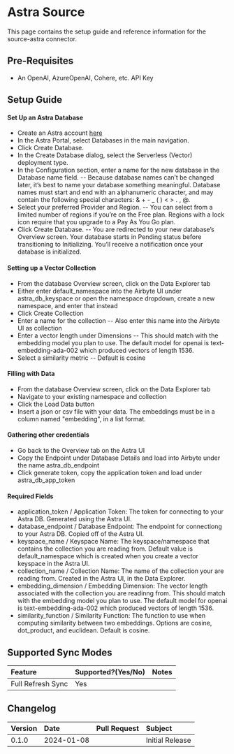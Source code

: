 # Astra Source

This page contains the setup guide and reference information for the source-astra connector.

## Pre-Requisites

- An OpenAI, AzureOpenAI, Cohere, etc. API Key

## Setup Guide

#### Set Up an Astra Database

- Create an Astra account [here](https://astra.datastax.com/signup)
- In the Astra Portal, select Databases in the main navigation.
- Click Create Database.
- In the Create Database dialog, select the Serverless (Vector) deployment type.
- In the Configuration section, enter a name for the new database in the Database name field.
-- Because database names can’t be changed later, it’s best to name your database something meaningful. Database names must start and end with an alphanumeric character, and may contain the following special characters: & + - _ ( ) < > . , @.
- Select your preferred Provider and Region.
-- You can select from a limited number of regions if you’re on the Free plan. Regions with a lock icon require that you upgrade to a Pay As You Go plan.
- Click Create Database.
-- You are redirected to your new database’s Overview screen. Your database starts in Pending status before transitioning to Initializing. You’ll receive a notification once your database is initialized.

#### Setting up a Vector Collection

- From the database Overview screen, click on the Data Explorer tab
- Either enter default_namespace into the Airbyte UI under astra_db_keyspace or open the namespace dropdown, create a new namespace, and enter that instead
- Click Create Collection
- Enter a name for the collection
-- Also enter this name into the Airbyte UI as collection
- Enter a vector length under Dimensions
-- This should match with the embedding model you plan to use. The default model for openai is text-embedding-ada-002 which produced vectors of length 1536.
- Select a similarity metric
-- Default is cosine

#### Filling with Data

- From the database Overview screen, click on the Data Explorer tab
- Navigate to your existing namespace and collection
- Click the Load Data button
- Insert a json or csv file with your data. The embeddings must be in a column named "embedding", in a list format.

#### Gathering other credentials

- Go back to the Overview tab on the Astra UI
- Copy the Endpoint under Database Details and load into Airbyte under the name astra_db_endpoint
- Click generate token, copy the application token and load under astra_db_app_token

#### Required Fields
- application_token / Application Token: The token for connecting to your Astra DB. Generated using the Astra UI.
- database_endpoint / Database Endpoint: The endpoint for connectiong to your Astra DB. Copied off of the Astra UI.
- keyspace_name / Keyspace Name: The keyspace/namespace that contains the collection you are reading from. Default value is default_namespace which is created when you create a vector keyspace in the Astra UI.
- collection_name / Collection Name: The name of the collection your are reading from. Created in the Astra UI, in the Data Explorer.
- embedding_dimension / Embedding Dimension: The vector length associated with the collection you are readinng from. This should match with the embedding model you plan to use. The default model for openai is text-embedding-ada-002 which produced vectors of length 1536.
- similarity_function / Similarity Function: The function to use when computing similarity between two embeddings. Options are cosine, dot_product, and euclidean. Default is cosine.

## Supported Sync Modes

| Feature                        | Supported?\(Yes/No\) | Notes |
| :----------------------------- | :------------------- | :---- |
| Full Refresh Sync              | Yes                  |       |

## Changelog
| Version | Date       | Pull Request                                             | Subject                     |
| :------ | :--------- | :------------------------------------------------------- | :-------------------------- |
| 0.1.0   | 2024-01-08 |                                                          | Initial Release             |